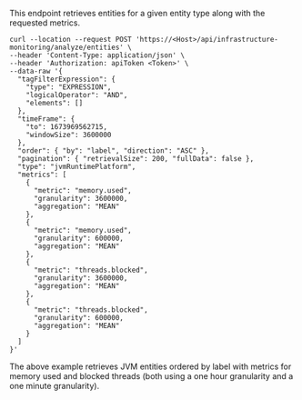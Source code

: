 This endpoint retrieves entities for a given entity type along with the requested metrics.

```
curl --location --request POST 'https://<Host>/api/infrastructure-monitoring/analyze/entities' \
--header 'Content-Type: application/json' \
--header 'Authorization: apiToken <Token>' \
--data-raw '{
  "tagFilterExpression": {
    "type": "EXPRESSION",
    "logicalOperator": "AND",
    "elements": []
  },
  "timeFrame": {
    "to": 1673969562715,
    "windowSize": 3600000
  },
  "order": { "by": "label", "direction": "ASC" },
  "pagination": { "retrievalSize": 200, "fullData": false },
  "type": "jvmRuntimePlatform",
  "metrics": [
    {
      "metric": "memory.used",
      "granularity": 3600000,
      "aggregation": "MEAN"
    },
    {
      "metric": "memory.used",
      "granularity": 600000,
      "aggregation": "MEAN"
    },
    {
      "metric": "threads.blocked",
      "granularity": 3600000,
      "aggregation": "MEAN"
    },
    {
      "metric": "threads.blocked",
      "granularity": 600000,
      "aggregation": "MEAN"
    }
  ]
}'
```
The above example retrieves JVM entities ordered by label with metrics for memory used and blocked threads (both using a one hour granularity and a one minute granularity).